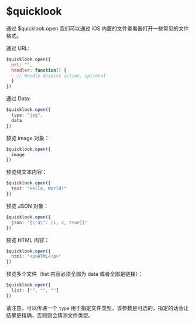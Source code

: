 # $quicklook

通过 $quicklook.open 我们可以通过 iOS 内置的文件查看器打开一些常见的文件格式。

通过 URL:

```js
$quicklook.open({
  url: "",
  handler: function() {
    // Handle dismiss action, optional
  }
})
```

通过 Data:

```js
$quicklook.open({
  type: "jpg",
  data
})
```

预览 image 对象：

```js
$quicklook.open({
  image
})
```

预览纯文本内容：

```js
$quicklook.open({
  text: "Hello, World!"
})
```

预览 JSON 对象：

```js
$quicklook.open({
  json: "{\"a\": [1, 2, true]}"
})
```

预览 HTML 内容：

```js
$quicklook.open({
  html: "<p>HTML</p>"
})
```

预览多个文件（list 内容必须全部为 data 或者全部是链接）：

```js
$quicklook.open({
  list: ["", "", ""]
})
```

请注意，可以传递一个 `type` 用于指定文件类型，该参数是可选的，指定的话会让结果更精确，否则则会猜测文件类型。